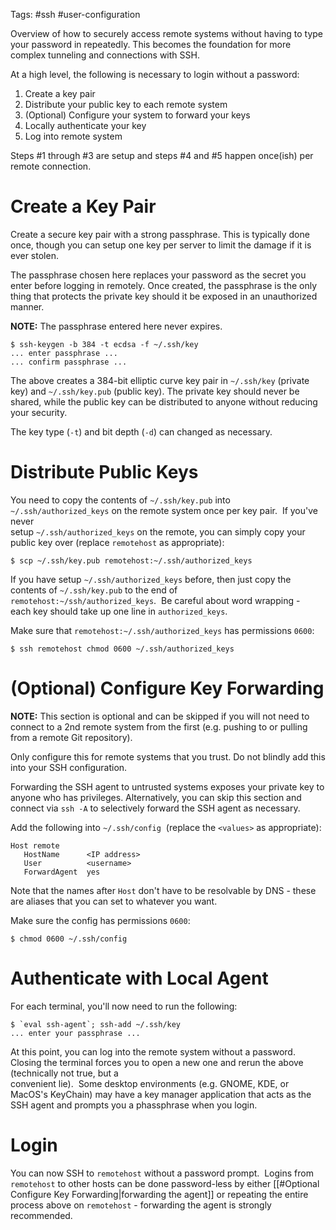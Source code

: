Tags: #ssh #user-configuration 

Overview of how to securely access remote systems without having to type your password in repeatedly.  This becomes the foundation for more complex tunneling and connections with SSH.

At a high level, the following is necessary to login without a password:
1. Create a key pair
2. Distribute your public key to each remote system
3. (Optional) Configure your system to forward your keys
4. Locally authenticate your key
5. Log into remote system

Steps #1 through #3 are setup and steps #4 and #5 happen once(ish) per remote connection.

# Create a Key Pair
Create a secure key pair with a strong passphrase.  This is typically done once, though you can setup one key per server to limit the damage if it is ever stolen.

The passphrase chosen here replaces your password as the secret you enter before logging in remotely.  Once created, the passphrase is the only thing that protects the private key should it be exposed in an unauthorized manner.  

**NOTE:** The passphrase entered here never expires.

```shell
$ ssh-keygen -b 384 -t ecdsa -f ~/.ssh/key
... enter passphrase ...
... confirm passphrase ...
```

The above creates a 384-bit elliptic curve key pair in `~/.ssh/key` (private key) and `~/.ssh/key.pub` (public key).  The private key should never be shared, while the public key can be distributed to anyone without reducing your security.

The key type (`-t`) and bit depth (`-d`) can changed as necessary. 

# Distribute Public Keys
You need to copy the contents of `~/.ssh/key.pub` into  
`~/.ssh/authorized_keys` on the remote system once per key pair.  If you've never  
setup `~/.ssh/authorized_keys` on the remote, you can simply copy your public key over (replace `remotehost` as appropriate):  

```shell
$ scp ~/.ssh/key.pub remotehost:~/.ssh/authorized_keys  
```
  
If you have setup `~/.ssh/authorized_keys` before, then just copy the  
contents of `~/.ssh/key.pub` to the end of  
`remotehost:~/ssh/authorized_keys`.  Be careful about word wrapping -  
each key should take up one line in `authorized_keys`.  
  
Make sure that `remotehost:~/.ssh/authorized_keys` has permissions `0600`:  

```shell
$ ssh remotehost chmod 0600 ~/.ssh/authorized_keys
```
  
# (Optional) Configure Key Forwarding
**NOTE:** This section is optional and can be skipped if you will not need to connect to a 2nd remote system from the first (e.g. pushing to or pulling from a remote Git repository).  

Only configure this for remote systems that you trust.  Do not blindly add this into your SSH configuration.

Forwarding the SSH agent to untrusted systems exposes your private key to anyone who has privileges.  Alternatively, you can skip this section and connect via `ssh -A` to selectively forward the SSH agent as necessary.
  
Add the following into `~/.ssh/config`  (replace the `<values>`  as appropriate):  

```
Host remote
   HostName      <IP address>
   User          <username>
   ForwardAgent  yes
```
  
Note that the names after `Host` don't have to be resolvable by DNS -  these are aliases that you can set to whatever you want.  
  
Make sure the config has permissions `0600`:  

```shell
$ chmod 0600 ~/.ssh/config  
```
  

# Authenticate with Local Agent
For each terminal, you'll now need to run the following:  

```shell
$ `eval ssh-agent`; ssh-add ~/.ssh/key
... enter your passphrase ...
```
  
At this point, you can log into the remote system without a password.  Closing the terminal forces you to  open a new one and rerun the above (technically not true, but a  
convenient lie).  Some desktop environments (e.g. GNOME, KDE, or MacOS's KeyChain)  may have a key manager application that acts as the SSH agent and prompts you a phassphrase when you login.

# Login  
You can now SSH to `remotehost` without a password prompt.  Logins from `remotehost` to other hosts can be done password-less by either [[#Optional Configure Key Forwarding|forwarding the agent]] or repeating the entire process above on `remotehost` - forwarding the agent is strongly recommended.